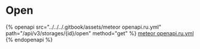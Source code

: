 # Open

{% openapi src="../../../.gitbook/assets/meteor openapi.ru.yml" path="/api/v3/storages/{id}/open" method="get" %}
[meteor openapi.ru.yml](<../../../.gitbook/assets/meteor openapi.ru.yml>)
{% endopenapi %}
